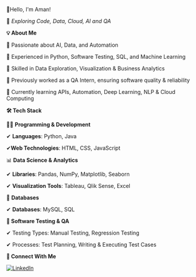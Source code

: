 👋Hello, I'm Aman!

🚀 _Exploring Code, Data, Cloud, AI and QA_

**💡 About Me**

🔹 Passionate about AI, Data, and Automation

🔹 Experienced in Python, Software Testing, SQL, and Machine Learning

🔹 Skilled in Data Exploration, Visualization & Business Analytics

🔹 Previously worked as a QA Intern, ensuring software quality & reliability

🔹 Currently learning APIs, Automation, Deep Learning, NLP & Cloud Computing


**🛠️ Tech Stack**

👨‍💻 **Programming & Development**

✔ **Languages**: Python, Java

✔**Web Technologies**: HTML, CSS, JavaScript


📊 **Data Science & Analytics**

✔ **Libraries**: Pandas, NumPy, Matplotlib, Seaborn

✔ **Visualization Tools**: Tableau, Qlik Sense, Excel


💾 **Databases**

✔ **Databases**: MySQL, SQL


**🧪 Software Testing & QA**

✔ Testing Types: Manual Testing, Regression Testing

✔ Processes: Test Planning, Writing & Executing Test Cases

**🔗 Connect With Me**

[![LinkedIn](https://img.shields.io/badge/LinkedIn-Connect-blue?logo=linkedin)](https://www.linkedin.com/in/eramans1ngh/)
